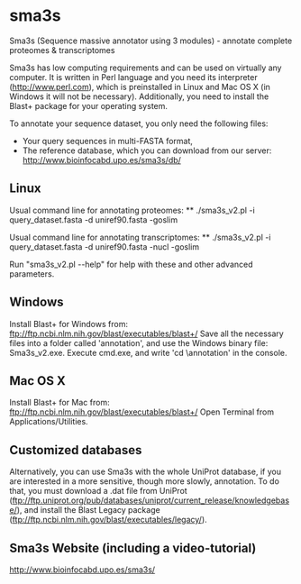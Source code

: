 # sma3s
Sma3s (Sequence massive annotator using 3 modules) - annotate complete proteomes &amp; transcriptomes

Sma3s has low computing requirements and can be used on virtually any computer. It is written in Perl language and you need its interpreter (http://www.perl.com), which is preinstalled in Linux and Mac OS X (in Windows it will not be necessary). Additionally, you need to install the Blast+ package for your operating system.

To annotate your sequence dataset, you only need the following files:
- Your query sequences in multi-FASTA format,
- The reference database, which you can download from our server: http://www.bioinfocabd.upo.es/sma3s/db/

## Linux
Usual command line for annotating proteomes:
** ./sma3s_v2.pl -i query_dataset.fasta -d uniref90.fasta -goslim

Usual command line for annotating transcriptomes:
 ** ./sma3s_v2.pl -i query_dataset.fasta -d uniref90.fasta -nucl -goslim

Run "sma3s_v2.pl --help" for help with these and other advanced parameters.

## Windows
Install Blast+ for Windows from: ftp://ftp.ncbi.nlm.nih.gov/blast/executables/blast+/
Save all the necessary files into a folder called 'annotation', and use the Windows binary file: Sma3s_v2.exe.
Execute cmd.exe, and write 'cd \annotation' in the console. 

## Mac OS X
Install Blast+ for Mac from: ftp://ftp.ncbi.nlm.nih.gov/blast/executables/blast+/
Open Terminal from Applications/Utilities.


## Customized databases
Alternatively, you can use Sma3s with the whole UniProt database, if you are interested in a more sensitive, though more slowly, annotation. To do that, you must download a .dat file from UniProt (ftp://ftp.uniprot.org/pub/databases/uniprot/current_release/knowledgebase/), and install the Blast Legacy package (ftp://ftp.ncbi.nlm.nih.gov/blast/executables/legacy/).

## Sma3s Website (including a video-tutorial)
http://www.bioinfocabd.upo.es/sma3s/
